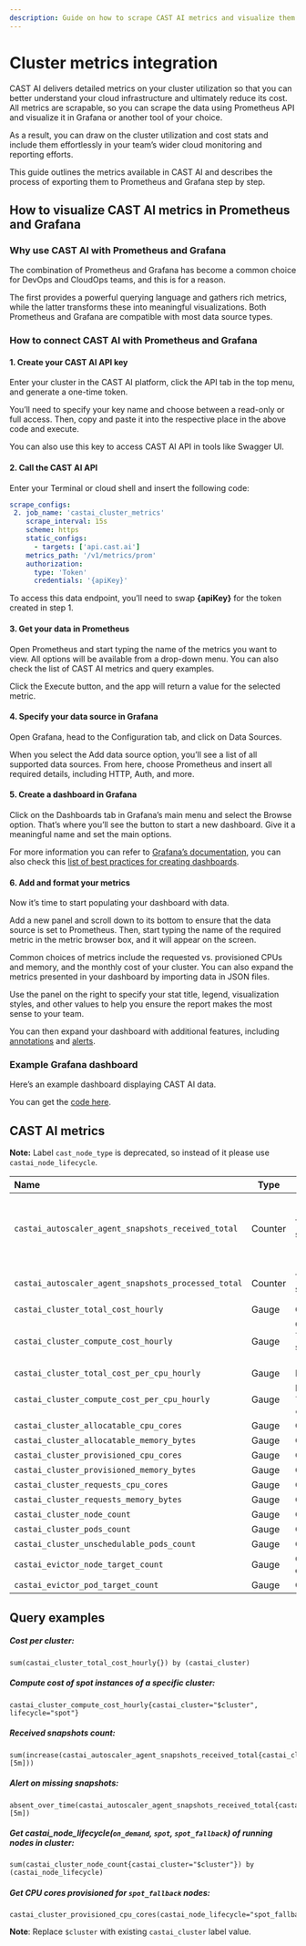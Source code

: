 ```yaml
---
description: Guide on how to scrape CAST AI metrics and visualize them in Grafana
---
```

# Cluster metrics integration

CAST AI delivers detailed metrics on your cluster utilization so that you can better understand your cloud infrastructure and ultimately reduce its cost. All metrics are scrapable, so you can scrape the data using Prometheus API and visualize it in Grafana or another tool of your choice.

As a result, you can draw on the cluster utilization and cost stats and include them effortlessly in your team’s wider cloud monitoring and reporting efforts.

This guide outlines the metrics available in CAST AI and describes the process of exporting them to Prometheus and Grafana step by step.

## How to visualize CAST AI metrics in Prometheus and Grafana

### Why use CAST AI with Prometheus and Grafana
The combination of Prometheus and Grafana has become a common choice for DevOps and CloudOps teams, and this is for a reason.

The first provides a powerful querying language and gathers rich metrics, while the latter transforms these into meaningful visualizations. Both Prometheus and Grafana are compatible with most data source types.

### How to connect CAST AI with Prometheus and Grafana

#### 1. Create your CAST AI API key
Enter your cluster in the CAST AI platform, click the API tab in the top menu, and generate a one-time token.

You’ll need to specify your key name and choose between a read-only or full access. Then, copy and paste it into the respective place in the above code and execute.

You can also use this key to access CAST AI API in tools like Swagger UI.

#### 2. Call the CAST AI API
Enter your Terminal or cloud shell and insert the following code:
```yaml
scrape_configs:
 2. job_name: 'castai_cluster_metrics'
    scrape_interval: 15s
    scheme: https
    static_configs:
      - targets: ['api.cast.ai']
    metrics_path: '/v1/metrics/prom'
    authorization:
      type: 'Token'
      credentials: '{apiKey}'
```
To access this data endpoint, you’ll need to swap **{apiKey}** for the token created in step 1.
 
#### 3. Get your data in Prometheus
Open Prometheus and start typing the name of the metrics you want to view. All options will be available from a drop-down menu. You can also check the list of CAST AI metrics and query examples.

Click the Execute button, and the app will return a value for the selected metric.


#### 4. Specify your data source in Grafana
Open Grafana, head to the Configuration tab, and click on Data Sources.

When you select the Add data source option, you’ll see a list of all supported data sources. From here, choose Prometheus and insert all required details, including HTTP, Auth, and more.

#### 5. Create a dashboard in Grafana    
Click on the Dashboards tab in Grafana’s main menu and select the Browse option. That’s where you’ll see the button to start a new dashboard. Give it a meaningful name and set the main options.

For more information you can refer to [Grafana’s documentation](https://grafana.com/docs/grafana/latest/dashboards/), you can also check this [list of best practices for creating dashboards](https://grafana.com/docs/grafana/latest/best-practices/best-practices-for-creating-dashboards/).

#### 6. Add and format your metrics   
Now it’s time to start populating your dashboard with data.

Add a new panel and scroll down to its bottom to ensure that the data source is set to Prometheus. Then, start typing the name of the required metric in the metric browser box, and it will appear on the screen.

Common choices of metrics include the requested vs. provisioned CPUs and memory, and the monthly cost of your cluster. You can also expand the metrics presented in your dashboard by importing data in JSON files.

Use the panel on the right to specify your stat title, legend, visualization styles, and other values to help you ensure the report makes the most sense to your team.

You can then expand your dashboard with additional features, including [annotations](https://grafana.com/docs/grafana/latest/dashboards/annotations/) and [alerts](https://grafana.com/docs/grafana/latest/alerting/).

### Example Grafana dashboard

Here’s an example dashboard displaying CAST AI data.

You can get the [code here](https://docs.cast.ai/assets/example-metrics-dashboard.json).



## CAST AI metrics 

**Note:** Label `cast_node_type` is deprecated, so instead of it please use `castai_node_lifecycle`.

| Name                                                | Type    | Description                                                                                                                  | Action                                    |
|:----------------------------------------------------|---------|------------------------------------------------------------------------------------------------------------------------------|-------------------------------------------|
| `castai_autoscaler_agent_snapshots_received_total`  | Counter | The CAST AI Autoscaler agent snapshots received total.                                                                           | Check if the Agent is running in the cluster. |
| `castai_autoscaler_agent_snapshots_processed_total` | Counter | The CAST AI Autoscaler agent snapshots processed total.                                                                          | Contact CAST AI support.                  |
| `castai_cluster_total_cost_hourly`                  | Gauge   | Cluster total hourly cost.                                                                                                   |                                           |
| `castai_cluster_compute_cost_hourly`                | Gauge   | Cluster compute cost. Has a `lifecycle` dimensions which can be summed up to a total cost: `[on_demand, spot_fallback, spot]`. |                                           |
| `castai_cluster_total_cost_per_cpu_hourly`          | Gauge   | Normalized cost per CPU.                                                                                                     |                                           |
| `castai_cluster_compute_cost_per_cpu_hourly`        | Gauge   | Normalized cost per CPU. Has a `lifecycle` dimension, similar to `castai_cluster_compute_cost_hourly`.                       |                                           |
| `castai_cluster_allocatable_cpu_cores`              | Gauge   | Cluster allocatable CPU cores.                                                                                               |                                           |
| `castai_cluster_allocatable_memory_bytes`           | Gauge   | Cluster allocatable memory.                                                                                                  |                                           |
| `castai_cluster_provisioned_cpu_cores`              | Gauge   | Cluster provisioned CPU cores.                                                                                               |                                           |
| `castai_cluster_provisioned_memory_bytes`           | Gauge   | Cluster provisioner memory.                                                                                                  |                                           |
| `castai_cluster_requests_cpu_cores`                 | Gauge   | Cluster requested CPU cores.                                                                                                 |                                           |
| `castai_cluster_requests_memory_bytes`              | Gauge   | Cluster requested memory.                                                                                                    |                                           |
| `castai_cluster_node_count`                         | Gauge   | Cluster nodes count.                                                                                                         |                                           |
| `castai_cluster_pods_count`                         | Gauge   | Cluster pods count.                                                                                                          |                                           |
| `castai_cluster_unschedulable_pods_count`           | Gauge   | Cluster unschedulable pods count.                                                                                            |                                           |
| `castai_evictor_node_target_count`                  | Gauge   | CAST AI Evictor targeted nodes count.                                                                                        |                                           |
| `castai_evictor_pod_target_count`                   | Gauge   | CAST AI Evictor targeted pods count.                                                                                         |                                           |

## Query examples
##### Cost per cluster:
```
sum(castai_cluster_total_cost_hourly{}) by (castai_cluster)
```

##### Compute cost of spot instances of a specific cluster:
```
castai_cluster_compute_cost_hourly{castai_cluster="$cluster", lifecycle="spot"}
```

##### Received snapshots count:
```
sum(increase(castai_autoscaler_agent_snapshots_received_total{castai_cluster="$cluster"}[5m]))
```

##### Alert on missing snapshots:
```
absent_over_time(castai_autoscaler_agent_snapshots_received_total{castai_cluster="$cluster"}[5m])
```

##### Get castai_node_lifecycle(`on_demand`, `spot`, `spot_fallback`) of running nodes in cluster:
```
sum(castai_cluster_node_count{castai_cluster="$cluster"}) by (castai_node_lifecycle)
```

##### Get CPU cores provisioned for `spot_fallback` nodes:
```
castai_cluster_provisioned_cpu_cores(castai_node_lifecycle="spot_fallback")
```

**Note**: Replace `$cluster` with existing `castai_cluster` label value.

